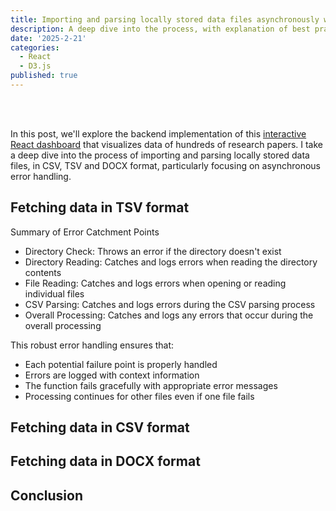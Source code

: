 ```yaml
---
title: Importing and parsing locally stored data files asynchronously with Node.js
description: A deep dive into the process, with explanation of best practices and error handling
date: '2025-2-21'
categories:
  - React
  - D3.js
published: true
---
```


<script lang="ts">
  import CodeContainer1 from './CodeContainer1.svelte';
  import CodeContainer2 from './CodeContainer2.svelte';
  import CodeContainer3 from './CodeContainer3.svelte';
</script>

<br/><br/>

In this post, we'll explore the backend implementation of this [interactive React dashboard](https://avosp.vercel.app/) that visualizes data of hundreds of research papers. I take a deep dive into the process of importing and parsing locally stored data files, in CSV, TSV and DOCX format, particularly focusing on asynchronous error handling.


## Fetching data in TSV format

<CodeContainer1></CodeContainer1>

Summary of Error Catchment Points
- Directory Check: Throws an error if the directory doesn't exist
- Directory Reading: Catches and logs errors when reading the directory contents
- File Reading: Catches and logs errors when opening or reading individual files
- CSV Parsing: Catches and logs errors during the CSV parsing process
- Overall Processing: Catches and logs any errors that occur during the overall processing

This robust error handling ensures that:
- Each potential failure point is properly handled
- Errors are logged with context information
- The function fails gracefully with appropriate error messages
- Processing continues for other files even if one file fails

## Fetching data in CSV format

<CodeContainer2></CodeContainer2>

## Fetching data in DOCX format

<CodeContainer3></CodeContainer3>


## Conclusion 



<br/><br/>

